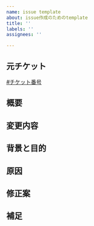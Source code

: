 ```yaml
---
name: issue template
about: issue作成のためのtemplate
title: ''
labels: ''
assignees: ''

---
```


<!-- すべて埋める必要はありません -->
## 元チケット
[#チケット番号](hl-oo.hopto.org/issues/チケット番号)
## 概要

## 変更内容

## 背景と目的

## 原因

## 修正案

## 補足
